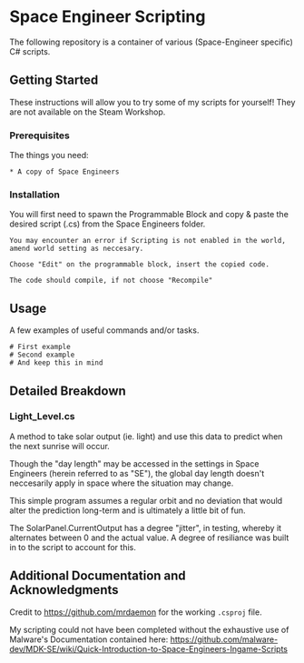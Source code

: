 # Space Engineer Scripting 

The following repository is a container of various (Space-Engineer specific) C# scripts.

## Getting Started

These instructions will allow you to try some of my scripts for yourself! They are not available on the Steam Workshop.

### Prerequisites

The things you need:

```
* A copy of Space Engineers
```

### Installation

You will first need to spawn the Programmable Block and copy & paste the desired script (.cs) from the Space Engineers folder.

```
You may encounter an error if Scripting is not enabled in the world, amend world setting as neccesary.

Choose "Edit" on the programmable block, insert the copied code. 

The code should compile, if not choose "Recompile"
```

## Usage

A few examples of useful commands and/or tasks.


```
# First example
# Second example
# And keep this in mind
```

## Detailed Breakdown

### Light_Level.cs
A method to take solar output (ie. light) and use this data to predict when the next sunrise will occur. 

Though the "day length" may be accessed in the settings in Space Engineers (herein referred to as "SE"), the global day length doesn't neccesarily apply in space where the situation may change.

This simple program assumes a regular orbit and no deviation that would alter the prediction long-term and is ultimately a little bit of fun.

The SolarPanel.CurrentOutput has a degree "jitter", in testing, whereby it alternates between 0 and the actual value. A degree of resiliance was built in to the script to account for this. 

## Additional Documentation and Acknowledgments

Credit to https://github.com/mrdaemon for the working `.csproj` file.

My scripting could not have been completed without the exhaustive use of Malware's Documentation contained here: https://github.com/malware-dev/MDK-SE/wiki/Quick-Introduction-to-Space-Engineers-Ingame-Scripts